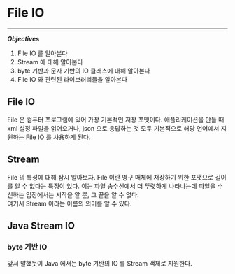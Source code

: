 # File IO

---

***Objectives***

1. File IO 를 알아본다
2. Stream 에 대해 알아본다
3. byte 기반과 문자 기반의 IO 클래스에 대해 알아본다
4. File IO 와 관련된 라이브러리들을 알아본다

## File IO

File 은 컴퓨터 프로그램에 있어 가장 기본적인 저장 포맷이다.
애플리케이션을 만들 때 xml 설정 파일을 읽어오거나, json 으로 응답하는 것 모두 기본적으로 해당 언어에서 지원하는 File IO 를 사용하게 된다. <br>

## Stream

File 의 특성에 대해 잠시 알아보자. File 이란 영구 매체에 저장하기 위한 포맷으로 길이를 알 수 없다는 특징이 있다.
이는 파일 송수신에서 더 뚜렷하게 나타나는데 파일을 수신하는 입장에서는 시작을 알 뿐, 그 끝을 알 수 없다. <br>
여기서 Stream 이라는 이름의 의미를 알 수 있다.

## Java Stream IO

### byte 기반 IO

앞서 말했듯이 Java 에서는 byte 기반의 IO 를 Stream 객체로 지원한다.
